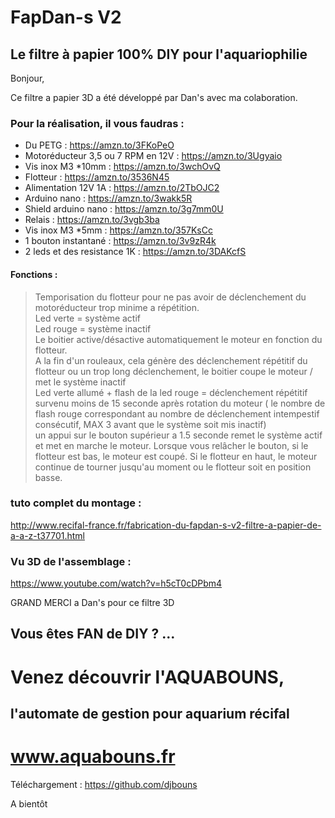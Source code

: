 # FapDan-s V2

## Le filtre à papier 100% DIY pour l'aquariophilie

Bonjour,

Ce filtre a papier 3D a été développé par Dan's avec ma colaboration.

### Pour la réalisation, il vous faudras :
- Du PETG : https://amzn.to/3FKoPeO
- Motoréducteur 3,5 ou 7 RPM en 12V : https://amzn.to/3Ugyaio
- Vis inox M3 *10mm : https://amzn.to/3wchOvQ
- Flotteur : https://amzn.to/3536N45
- Alimentation 12V 1A : https://amzn.to/2TbOJC2
- Arduino nano : https://amzn.to/3wakk5R
- Shield arduino nano : https://amzn.to/3g7mm0U
- Relais : https://amzn.to/3vgb3ba
- Vis inox M3 *5mm : https://amzn.to/357KsCc
- 1 bouton instantané : https://amzn.to/3v9zR4k
- 2 leds et des resistance 1K : https://amzn.to/3DAKcfS


#### Fonctions :
> Temporisation du flotteur pour ne pas avoir de déclenchement du motoréducteur trop minime a répétition.  
> Led verte = système actif  
> Led rouge = système inactif  
> Le boitier active/désactive automatiquement le moteur en fonction du flotteur.  
> A la fin d'un rouleaux, cela génère des déclenchement répétitif du flotteur ou un trop long déclenchement, le boitier coupe le moteur / met le système inactif  
> Led verte allumé + flash de la led rouge = déclenchement répétitif survenu moins de 15 seconde après rotation du moteur ( le nombre de flash rouge correspondant au nombre de déclenchement intempestif consécutif, MAX 3 avant que le système soit mis inactif)  
> un appui sur le bouton supérieur a 1.5 seconde remet le système actif et met en marche le moteur. Lorsque vous relâcher le bouton, si le flotteur est bas, le moteur est coupé. Si le flotteur en haut, le moteur continue de tourner jusqu'au moment ou le flotteur soit en position basse.  

### tuto complet du montage :
http://www.recifal-france.fr/fabrication-du-fapdan-s-v2-filtre-a-papier-de-a-a-z-t37701.html
### Vu 3D de l'assemblage :
https://www.youtube.com/watch?v=h5cT0cDPbm4


GRAND MERCI a Dan's pour ce filtre 3D



## Vous êtes FAN de DIY ? ... 
# Venez découvrir l'AQUABOUNS, 
## l'automate de gestion pour aquarium récifal
# www.aquabouns.fr

Téléchargement : https://github.com/djbouns

A bientôt

